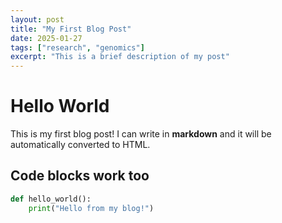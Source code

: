 ```yaml
---
layout: post
title: "My First Blog Post"
date: 2025-01-27
tags: ["research", "genomics"]
excerpt: "This is a brief description of my post"
---
```


# Hello World

This is my first blog post! I can write in **markdown** and it will be automatically converted to HTML.

## Code blocks work too

```python
def hello_world():
    print("Hello from my blog!")
